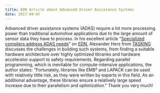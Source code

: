 ```yaml
---
title: EDN Article about Advanced Driver Assistance Systems
date: 2017-04-07
---
```

Advanced driver assistance systems (ADAS) require a lot more processing power than traditional automotive applications due to the large amount of sensor data they have to process. In his excellent article "[Specialized compilers address ADAS needs](http://www.edn.com/design/automotive/4457916/Optimizing-compilers-for-ADAS-applications)" on [EDN](http://www.edn.com/), Alexander Herz from [TASKING](http://www.tasking.com/) discusses the challenges in building such systems, from finding a suitable hardware architecture over highly optimized libraries and hardware accelerator support to safety requirements. Regarding parallel programming, which is inevitable for compute-intensive applications, the author states: "Fortunately, libraries like EMB² and LAPACK can be used with relatively little risk, as they were written by experts in this field. As an additional advantage, these libraries ensure a relatively large speed increase due to their parallelism and optimization." Thank you very much!
